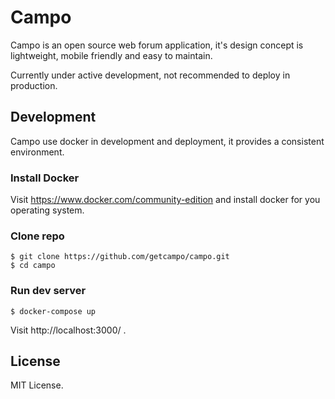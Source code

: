 # Campo

Campo is an open source web forum application, it's design concept is lightweight, mobile friendly and easy to maintain.

Currently under active development, not recommended to deploy in production.

## Development

Campo use docker in development and deployment, it provides a consistent environment.

### Install Docker

Visit https://www.docker.com/community-edition and install docker for you operating system.

### Clone repo

```console
$ git clone https://github.com/getcampo/campo.git
$ cd campo
```

### Run dev server

```console
$ docker-compose up
```

Visit http://localhost:3000/ .

## License

MIT License.
